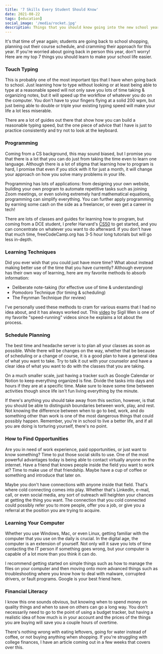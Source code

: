 ```yaml
---
title: '7 Skills Every Student Should Know'
date: 2021-08-22
tags: [education]
social_image: '/media/rocket.jpg'
description: Things that you should know going into the new school year.
---
```

It's that time of year again; students are going back to school shopping, planning out their course schedule, and cramming their approach for this year. If you're worried about going back in person this year, don't worry! Here are my top 7 things you should learn to make your school life easier.

### Touch Typing
This is probably one of the most important tips that I have when going back to school. Just learning how to type without looking or at least being able to type at a reasonable speed will not only save you lots of time taking & organizing notes, but it will speed up the workflow of whatever you do on the computer. You don't have to your fingers flying at a solid 200 wpm, but just being able to double or triple your existing typing speed will make your life a lot less miserable. 

There are a lot of guides out there that show how you can build a reasonable typing speed, but the one piece of advice that I have is just to practice consistently and try not to look at the keyboard.

### Programming
Coming from a CS background, this may sound biased, but I promise you that there is a lot that you can do just from taking the time even to learn one language. Although there is a lot of stigma that learning how to program is hard, I promise that even if you stick with it for just a month, it will change your approach on how you solve many problems in your life.

Programming has lots of applications: from designing your own website, building your own program to automate repetitive tasks such as joining Zoom meetings, or even solving extremely hard mathematical equations, programming can simplify everything. You can further apply programming by earning some cash on the side as a freelancer, or even get a career in tech!

There are lots of classes and guides for learning how to program, but coming from a DCE student, I prefer Harvard's [CS50](https://cs50.harvard.edu/x/) to get started, and you can concentrate on whatever you want to do afterward. If you don't have that much time, freeCodeCamp.org has 3-5 hour long tutorials but will go less in-depth.

### Learning Techniques
Did you ever wish that you could just have more time? What about instead making better use of the time that you have currently? Although everyone has their own way of learning, here are my favorite methods to absorb information:

* Deliberate note-taking (for effective use of time & understanding)
* Pomodoro Technique (for timing & scheduling)
* The Feynman Technique (for review)

I've personally used these methods to cram for various exams that I had no idea about, and it has always worked out. This [video](https://www.youtube.com/watch?v=wVpaP6IyyvY&t) by Sigil Wen is one of my favorite "speed-running" videos since he explains a lot about the process.

### Schedule Planning
The best time and headache server is to plan all your classes as soon as possible. While there will be changes on the way, whether that be because of scheduling or a change of course, it is a good plan to have a general idea of what you want to take. Try to talk it out with your counselor and have a clear idea of what you want to do with the classes that you are taking. 

On a much smaller scale, just having a tracker such as Google Calendar or Notion to keep everything organized is fine. Divide the tasks into days and hours if they are at a specific time. Make sure to leave some time between activities though since life isn't fun living everything by the minute.

If there's anything you should take away from this section, however, is that you should be able to distinguish boundaries between work, play, and rest. Not knowing the difference between when to go to bed, work, and do something other than work is one of the most dangerous things that could possibly happen. Remember, you're in school to live a better life, and if all you are doing is torturing yourself, there's no point.

### How to Find Opportunities
Are you in need of work experience, paid opportunities, or just want to know something? Time to put those social skills to use. One of the most powerful advantages today is being able to contact virtually anyone on the internet. Have a friend that knows people inside the field you want to work at? Time to make use of that friendship. Maybe have a cup of coffee or something and introduce that later on.

Maybe you don't have connections with anyone inside that field. That's where cold connecting comes into play. Whether that's LinkedIn, e-mail, call, or even social media, any sort of outreach will heighten your chances at getting the thing you want. The connection that you cold connected could possibly refer you to more people, offer you a job, or give you a referral at the position you are trying to acquire.

### Learning Your Computer
Whether you use Windows, Mac, or even Linux, getting familiar with the computer that you use on the daily is crucial. In the digital age, the computer is an extension of yourself. Not only will it save you lots of time contacting the IT person if something goes wrong, but your computer is capable of a lot more than you think it can do.

I recommend getting started on simple things such as how to manage the files on your computer and then moving onto more advanced things such as troubleshooting where you know how to deal with malware, corrupted drivers, or fault programs. Google is your best friend here.

### Financial Literacy
I know this one sounds obvious, but knowing when to spend money on quality things and when to save on others can go a long way. You don't necessarily need to go to the point of using a budget tracker, but having a realistic idea of how much is in your account and the prices of the things you are buying will save you a couple hours of overtime.

There's nothing wrong with eating leftovers, going for water instead of coffee, or not buying anything when shopping. If you're struggling with college finances, I have an article coming out in a few weeks that covers over this. 